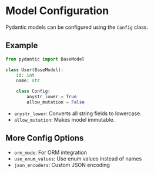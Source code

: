 # Model Configuration

Pydantic models can be configured using the `Config` class.

## Example

```python
from pydantic import BaseModel

class User(BaseModel):
    id: int
    name: str

    class Config:
        anystr_lower = True
        allow_mutation = False
```

- `anystr_lower`: Converts all string fields to lowercase.
- `allow_mutation`: Makes model immutable.

## More Config Options

- `orm_mode`: For ORM integration
- `use_enum_values`: Use enum values instead of names
- `json_encoders`: Custom JSON encoding
